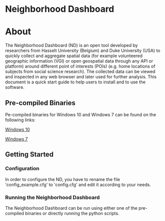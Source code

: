 # Neighborhood Dashboard

# About

The Neighborhood Dashboard (ND) is an open tool developed by researchers from Hasselt University (Belgium) and Duke University (USA) to quickly collect and aggregate spatial data (for example volunteered geographic information (VGI) or open geospatial data through any API or platform) around different point of interests (POIs) (e.g. home locations of subjects from social science research). The collected data can be viewed and inspected in any web browser and later used for further analysis. This document is a quick start guide to help users to install and to use the software.

## Pre-compiled Binaries

Pe-compiled binaries for Windows 10 and Windows 7 can be found on the following links:

[Windows 10](http://81.7.15.7/~donald/nd/prebuild-windows10-21-10-2016.zip)

[Windows 7](http://81.7.15.7/~donald/nd/prebuild-windows7-21-10-2016.zip)

## Getting Started

### Configuration

In order to configure the ND, you have to rename the file 'config_example.cfg' to 'config.cfg' and edit it according to your needs.

### Running the Neighborhood Dashboard

The Neighborhood Dashboard can be run using either one of the pre-compiled binaries or directly running the python scripts.